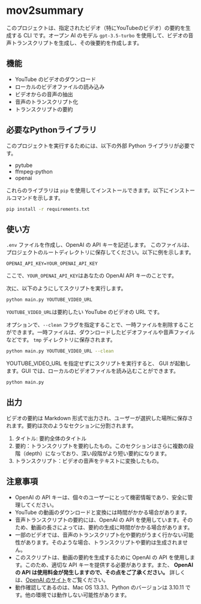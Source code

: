 # mov2summary

このプロジェクトは、指定されたビデオ（特にYouTubeのビデオ）の要約を生成する CLI です。オープン AI のモデル `gpt-3.5-turbo` を使用して、ビデオの音声トランスクリプトを生成し、その後要約を作成します。

## 機能

- YouTube のビデオのダウンロード
- ローカルのビデオファイルの読み込み
- ビデオからの音声の抽出
- 音声のトランスクリプト化
- トランスクリプトの要約

## 必要なPythonライブラリ

このプロジェクトを実行するためには、以下の外部 Python ライブラリが必要です。

- pytube
- ffmpeg-python
- openai

これらのライブラリは `pip` を使用してインストールできます。以下にインストールコマンドを示します。

```bash
pip install -r requirements.txt
```

## 使い方

`.env` ファイルを作成し、OpenAI の API キーを記述します。
このファイルは、プロジェクトのルートディレクトリに保存してください。以下に例を示します。

```
OPENAI_API_KEY=YOUR_OPENAI_API_KEY
```

ここで、`YOUR_OPENAI_API_KEY`はあなたの OpenAI API キーのことです。

次に、以下のようにしてスクリプトを実行します。

```bash
python main.py YOUTUBE_VIDEO_URL
```

`YOUTUBE_VIDEO_URL`は要約したい YouTube のビデオの URL です。

オプションで、`--clean` フラグを指定することで、一時ファイルを削除することができます。一時ファイルは、ダウンロードしたビデオファイルや音声ファイルなどです。 `tmp` ディレクトリに保存されます。

```bash
python main.py YOUTUBE_VIDEO_URL --clean
```

YOUTUBE_VIDEO_URL を指定せずにスクリプトを実行すると、 GUI が起動します。GUI では、ローカルのビデオファイルを読み込むことができます。

```bash
python main.py
```

## 出力

ビデオの要約は Markdown 形式で出力され、ユーザーが選択した場所に保存されます。要約は次のようなセクションに分割されます。
1. タイトル: 要約全体のタイトル
2. 要約：トランスクリプトを要約したもの。このセクションはさらに複数の段階（depth）になっており、深い段階がより短い要約になります。
3. トランスクリプト：ビデオの音声をテキストに変換したもの。

## 注意事項
- OpenAI の API キーは、個々のユーザーにとって機密情報であり、安全に管理してください。
- YouTube の動画のダウンロードと変換には時間がかかる場合があります。
- 音声トランスクリプトの要約には、OpenAI の API を使用しています。そのため、動画の長さによっては、要約の生成に時間がかかる場合があります。
- 一部のビデオでは、音声のトランスクリプト化や要約がうまく行かない可能性があります。そのような場合、トランスクリプトや要約は生成されません。
- このスクリプトは、動画の要約を生成するために OpenAI の API を使用します。このため、適切な API キーを提供する必要があります。また、 **OpenAI の API は使用料金が発生しますので、その点をご了承ください。** 詳しくは、[OpenAI のサイト](https://openai.com/)をご覧ください。
- 動作確認してあるのは、Mac OS 13.3.1、Python のバージョンは 3.10.11 です。他の環境では動作しない可能性があります。
